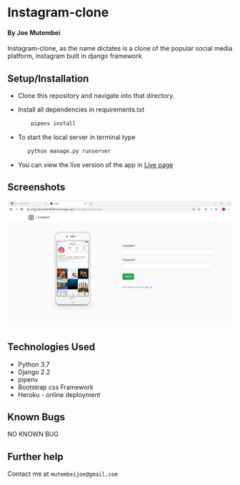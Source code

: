 # Instagram-clone

#### By Joe Mutembei
Instagram-clone, as the name dictates is a clone of the popular social media platform, instagram built in django framework

## Setup/Installation
* Clone this repository and navigate into that directory.
* Install all dependencies in requirements.txt

    ```bash
        pipenv install
    ```
* To start the local server in terminal type
     ```bash
        python manage.py runserver
    ```
* You can view the live version of the app in [Live page](https://enigmatic-peak-80780.herokuapp.com/ "Personalis Galleria")

## Screenshots
![image](https://github.com/Mutembeijoe/instagram-clone/blob/master/instagram_screenshot.png)


## Technologies Used
+ Python 3.7
+ Django 2.2
+ pipenv
+ Bootstrap css Framework
+ Heroku - online deployment

## Known Bugs
  NO KNOWN BUG
## Further help
Contact me at  `mutembeijoe@gmail.com`
